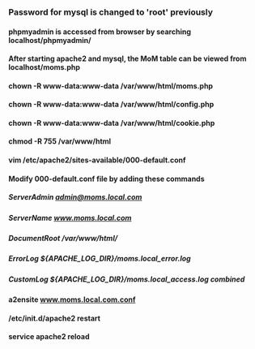 ### Password for mysql is changed to 'root' previously

#### phpmyadmin is accessed from browser by searching localhost/phpmyadmin/

#### After starting apache2 and mysql, the MoM table can be viewed from localhost/moms.php

#### chown -R www-data:www-data /var/www/html/moms.php
#### chown -R www-data:www-data /var/www/html/config.php
#### chown -R www-data:www-data /var/www/html/cookie.php
#### chmod -R 755 /var/www/html
#### vim /etc/apache2/sites-available/000-default.conf

#### Modify 000-default.conf file by adding these commands        
#####        ServerAdmin admin@moms.local.com
#####        ServerName www.moms.local.com
#####        DocumentRoot /var/www/html/
#####        ErrorLog ${APACHE_LOG_DIR}/moms.local_error.log
#####        CustomLog ${APACHE_LOG_DIR}/moms.local_access.log combined

#### a2ensite www.moms.local.com.conf
#### /etc/init.d/apache2 restart
#### service apache2 reload
